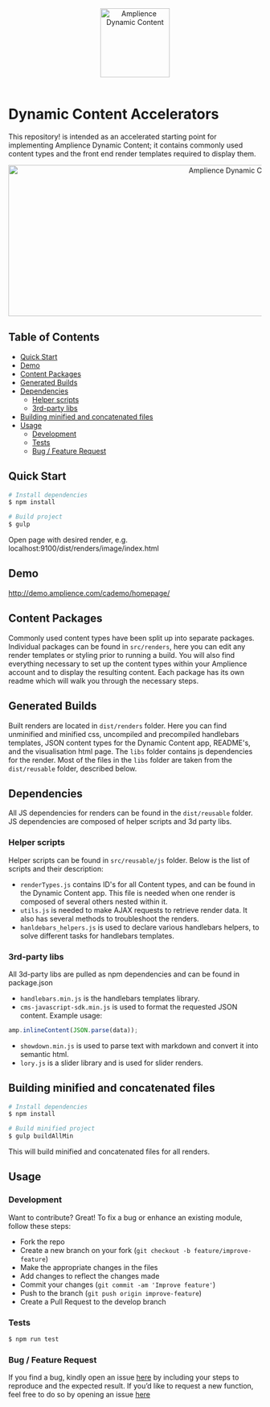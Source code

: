 <div align="center">
    <img src="http://i1.adis.ws/i/csdemo/ca.png" alt="Amplience Dynamic Content" title="Amplience" style="margin-left:auto; margin-right:auto; display:block;" width="138px" height="137px" />
</div>
</br>


# Dynamic Content Accelerators #
This repository! is intended as an accelerated starting point for implementing Amplience Dynamic Content; it contains commonly used content types and the front end render templates required to display them.

<div align="center">
    <a href="http://amplience.com/">
        <img src="http://i1.adis.ws/i/csdemo/ca-front-end-readme-banner2" alt="Amplience Dynamic Content" title="Amplience" style="margin-left:auto; margin-right:auto; display:block;" width="890px" height="300px" />
    </a>
</div>


## Table of Contents
- [Quick Start](#quick-start)
- [Demo](#demo)
- [Content Packages](#content-packages)
- [Generated Builds](#generated-builds)
- [Dependencies](#dependencies)
    - [Helper scripts](#helper-scripts)
    - [3rd-party libs](#3rd-party-libs)
- [Building minified and concatenated files](#building-minified-and-concatenated-files)
- [Usage](#usage)
    - [Development](#development)
    - [Tests](#development)
    - [Bug / Feature Request](#bug-/-feature-request)

## Quick Start

```bash
# Install dependencies
$ npm install

# Build project
$ gulp
```
Open page with desired render, e.g. localhost:9100/dist/renders/image/index.html
## Demo
http://demo.amplience.com/cademo/homepage/
## Content Packages
Commonly used content types have been split up into separate packages.
Individual packages can be found in `src/renders`, here you can edit any render templates or styling prior to running a build.
You will also find everything necessary to set up the content types within your Amplience account and to display the resulting content.
Each package has its own readme which will walk you through the necessary steps.
## Generated Builds
Built renders are located in `dist/renders` folder.
Here you can find unminified and minified css, uncompiled  and precompiled handlebars templates, JSON content types for the Dynamic Content app, README's, and the visualisation html page.
The `libs` folder contains js dependencies for the render. Most of the files in the `libs` folder are taken from the `dist/reusable` folder, described below.
## Dependencies
All JS dependencies for renders can be found in the `dist/reusable` folder.
JS dependencies are composed of helper scripts and 3d party libs.
### Helper scripts
Helper scripts can be found in `src/reusable/js` folder. Below is the list of scripts and their description:
- `renderTypes.js` contains ID's for all Content types, and can be found in the Dynamic Content app. This file is needed when one render is composed of several others nested within it.
- `utils.js` is needed to make AJAX requests to retrieve render data. It also has several methods to troubleshoot the renders.
- `hanldebars_helpers.js` is used to declare various handlebars helpers, to solve different tasks for handlebars templates.
### 3rd-party libs
All 3d-party libs are pulled as npm dependencies and can be found in package.json
- `handlebars.min.js` is the handlebars templates library.
- `cms-javascript-sdk.min.js` is used to format the requested JSON content. Example usage:
```javascript
amp.inlineContent(JSON.parse(data));
```
- `showdown.min.js` is used to parse text with markdown and convert it into semantic html.
- `lory.js` is a slider library and is used for slider renders.

## Building minified and concatenated files
```bash
# Install dependencies
$ npm install

# Build minified project
$ gulp buildAllMin
```
This will build minified and concatenated files for all renders.
## Usage
### Development
Want to contribute? Great!
To fix a bug or enhance an existing module, follow these steps:
- Fork the repo
- Create a new branch on your fork (`git checkout -b feature/improve-feature`)
- Make the appropriate changes in the files
- Add changes to reflect the changes made
- Commit your changes (`git commit -am 'Improve feature'`)
- Push to the branch (`git push origin improve-feature`)
- Create a Pull Request to the develop branch

### Tests
```bash
$ npm run test
```

### Bug / Feature Request
If you find a bug, kindly open an issue [here](tc@amplience.com) by including your steps to reproduce and the expected result.
If you’d like to request a new function, feel free to do so by opening an issue [here](tc@amplience.com)

